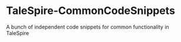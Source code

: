 # TaleSpire-CommonCodeSnippets
A bunch of independent code snippets for common functionality in TaleSpire
